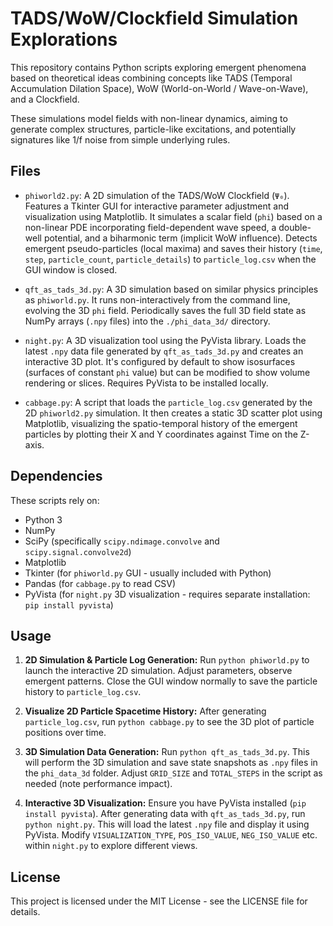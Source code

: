 # TADS/WoW/Clockfield Simulation Explorations

This repository contains Python scripts exploring emergent phenomena based on theoretical ideas combining concepts like TADS (Temporal Accumulation Dilation Space), WoW (World-on-World / Wave-on-Wave), and a Clockfield.

These simulations model fields with non-linear dynamics, aiming to generate complex structures, particle-like excitations, and potentially signatures like 1/f noise from simple underlying rules.

## Files

* `phiworld2.py`:
    A 2D simulation of the TADS/WoW Clockfield (`Ψ₀`). Features a Tkinter GUI for interactive parameter adjustment and visualization using Matplotlib. It simulates a scalar field (`phi`) based on a non-linear PDE incorporating field-dependent wave speed, a double-well potential, and a biharmonic term (implicit WoW influence). Detects emergent pseudo-particles (local maxima) and saves their history (`time`, `step`, `particle_count`, `particle_details`) to `particle_log.csv` when the GUI window is closed.

* `qft_as_tads_3d.py`:
    A 3D simulation based on similar physics principles as `phiworld.py`. It runs non-interactively from the command line, evolving the 3D `phi` field. Periodically saves the full 3D field state as NumPy arrays (`.npy` files) into the `./phi_data_3d/` directory.

* `night.py`:
    A 3D visualization tool using the PyVista library. Loads the latest `.npy` data file generated by `qft_as_tads_3d.py` and creates an interactive 3D plot. It's configured by default to show isosurfaces (surfaces of constant `phi` value) but can be modified to show volume rendering or slices. Requires PyVista to be installed locally.

* `cabbage.py`:
    A script that loads the `particle_log.csv` generated by the 2D `phiworld2.py` simulation. It then creates a static 3D scatter plot using Matplotlib, visualizing the spatio-temporal history of the emergent particles by plotting their X and Y coordinates against Time on the Z-axis.

## Dependencies

These scripts rely on:

* Python 3
* NumPy
* SciPy (specifically `scipy.ndimage.convolve` and `scipy.signal.convolve2d`)
* Matplotlib
* Tkinter (for `phiworld.py` GUI - usually included with Python)
* Pandas (for `cabbage.py` to read CSV)
* PyVista (for `night.py` 3D visualization - requires separate installation: `pip install pyvista`)

## Usage

1.  **2D Simulation & Particle Log Generation:**
    Run `python phiworld.py` to launch the interactive 2D simulation. Adjust parameters, observe emergent patterns. Close the GUI window normally to save the particle history to `particle_log.csv`.

2.  **Visualize 2D Particle Spacetime History:**
    After generating `particle_log.csv`, run `python cabbage.py` to see the 3D plot of particle positions over time.

3.  **3D Simulation Data Generation:**
    Run `python qft_as_tads_3d.py`. This will perform the 3D simulation and save state snapshots as `.npy` files in the `phi_data_3d` folder. Adjust `GRID_SIZE` and `TOTAL_STEPS` in the script as needed (note performance impact).

4.  **Interactive 3D Visualization:**
    Ensure you have PyVista installed (`pip install pyvista`). After generating data with `qft_as_tads_3d.py`, run `python night.py`. This will load the latest `.npy` file and display it using PyVista. Modify `VISUALIZATION_TYPE`, `POS_ISO_VALUE`, `NEG_ISO_VALUE` etc. within `night.py` to explore different views.

## License

This project is licensed under the MIT License - see the LICENSE file for details.
